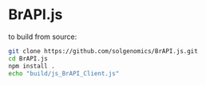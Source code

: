 # BrAPI.js

to build from source:
```bash
git clone https://github.com/solgenomics/BrAPI.js.git
cd BrAPI.js
npm install .
echo "build/js_BrAPI_Client.js"
```
